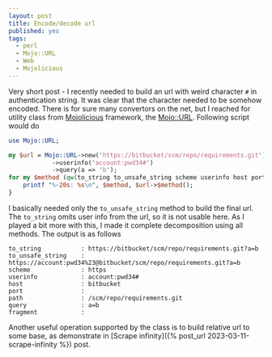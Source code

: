 ```yaml
---
layout: post
title: Encode/decode url
published: yes
tags:
  - perl
  - Mojo::URL
  - Web
  - Mojolicious
---
```

Very short post - I recently needed to build an url with weird character `#` in authentication string. It was clear that the character needed to be somehow encoded. There is for sure many convertors on the net, but I reached for utility class from [Mojolicious][1] framework, the [Mojo::URL][2]. Following script would do

```perl
use Mojo::URL;

my $url = Mojo::URL->new('https://bitbucket/scm/repo/requirements.git')
            ->userinfo('account:pwd34#')
            ->query(a => 'b');
for my $method (qw(to_string to_unsafe_string scheme userinfo host port path query fragment)) {
    printf "%-20s: %s\n", $method, $url->$method();
}
```

I basically needed only the `to_unsafe_string` method to build the final url. The `to_string` omits user info from the url, so it is not usable here. As I played a bit more with this, I made it complete decomposition using all methods. The output is as follows

```
to_string           : https://bitbucket/scm/repo/requirements.git?a=b
to_unsafe_string    : https://account:pwd34%23@bitbucket/scm/repo/requirements.git?a=b
scheme              : https
userinfo            : account:pwd34#
host                : bitbucket
port                :
path                : /scm/repo/requirements.git
query               : a=b
fragment            :
```

Another useful operation supported by the class is to build relative url to some base, as demonstrate in [Scrape infinity]({% post_url 2023-03-11-scrape-infinity %}) post.

[1]: https://mojolicious.io/
[2]: https://docs.mojolicious.org/Mojo/URL
